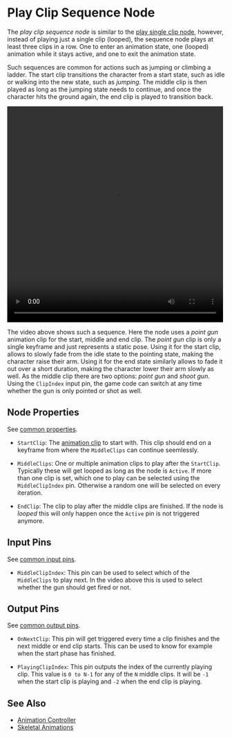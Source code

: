 # Play Clip Sequence Node

The *play clip sequence node* is similar to the [play single clip node](anim-nodes-playclip.md), however, instead of playing just a single clip (looped), the sequence node plays at least three clips in a row. One to enter an animation state, one (looped) animation while it stays active, and one to exit the animation state.

Such sequences are common for actions such as jumping or climbing a ladder. The start clip transitions the character from a start state, such as idle or walking into the new state, such as *jumping*. The middle clip is then played as long as the jumping state needs to continue, and once the character hits the ground again, the end clip is played to transition back.

<video src="../../media/anim-point-shoot.webm" width="500" height="500" autoplay loop></video>

The video above shows such a sequence. Here the node uses a *point gun* animation clip for the start, middle and end clip. The *point gun* clip is only a single keyframe and just represents a static pose. Using it for the start clip, allows to slowly fade from the idle state to the pointing state, making the character raise their arm. Using it for the end state similarly allows to fade it out over a short duration, making the character lower their arm slowly as well. As the middle clip there are two options: *point gun* and *shoot gun*. Using the `ClipIndex` input pin, the game code can switch at any time whether the gun is only pointed or shot as well.

## Node Properties

See [common properties](anim-nodes-playclip.md#common-properties).

* `StartClip`: The [animation clip](../animation-clip-asset.md) to start with. This clip should end on a keyframe from where the `MiddleClips` can continue seemlessly.

* `MiddleClips`: One or multiple animation clips to play after the `StartClip`. Typically these will get looped as long as the node is `Active`. If more than one clip is set, which one to play can be selected using the `MiddleClipIndex` pin. Otherwise a random one will be selected on every iteration.

* `EndClip`: The clip to play after the middle clips are finished. If the node is *looped* this will only happen once the `Active` pin is not triggered anymore.

## Input Pins

See [common input pins](anim-nodes-playclip.md#common-input-pins).

* `MiddleClipIndex`: This pin can be used to select which of the `MiddleClips` to play next. In the video above this is used to select whether the gun should get fired or not.

## Output Pins

See [common output pins](anim-nodes-playclip.md#common-output-pins).

* `OnNextClip`: This pin will get triggered every time a clip finishes and the next middle or end clip starts. This can be used to know for example when the start phase has finished.
  
* `PlayingClipIndex`: This pin outputs the index of the currently playing clip. This value is `0 to N-1` for any of the `N` middle clips. It will be `-1` when the start clip is playing and `-2` when the end clip is playing.

## See Also


* [Animation Controller](animation-controller-overview.md)
* [Skeletal Animations](../skeletal-animation-overview.md)
